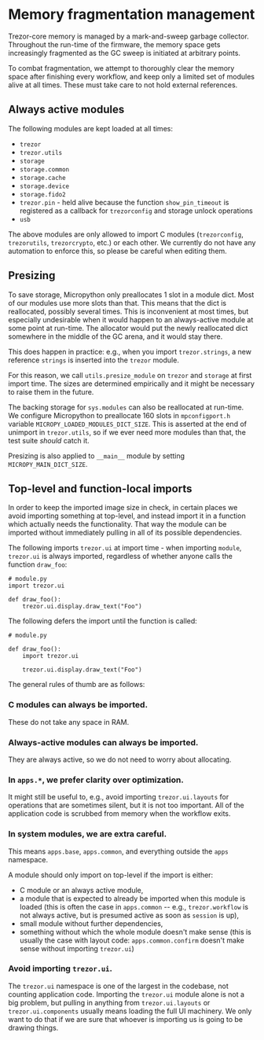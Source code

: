 # Memory fragmentation management

Trezor-core memory is managed by a mark-and-sweep garbage collector. Throughout the
run-time of the firmware, the memory space gets increasingly fragmented as the GC sweep
is initiated at arbitrary points.

To combat fragmentation, we attempt to thoroughly clear the memory space after finishing
every workflow, and keep only a limited set of modules alive at all times. These must
take care to not hold external references.

## Always active modules

The following modules are kept loaded at all times:

* `trezor`
* `trezor.utils`
* `storage`
* `storage.common`
* `storage.cache`
* `storage.device`
* `storage.fido2`
* `trezor.pin` - held alive because the function `show_pin_timeout` is registered as a
  callback for `trezorconfig` and storage unlock operations
* `usb`

The above modules are only allowed to import C modules (`trezorconfig`, `trezorutils`,
`trezorcrypto`, etc.) or each other. We currently do not have any automation to enforce
this, so please be careful when editing them.

## Presizing

To save storage, Micropython only preallocates 1 slot in a module dict. Most of our
modules use more slots than that. This means that the dict is reallocated, possibly
several times. This is inconvenient at most times, but especially undesirable when it
would happen to an always-active module at some point at run-time. The allocator would
put the newly reallocated dict somewhere in the middle of the GC arena, and it would
stay there.

This does happen in practice: e.g., when you import `trezor.strings`, a new reference
`strings` is inserted into the `trezor` module.

For this reason, we call `utils.presize_module` on `trezor` and `storage` at first
import time. The sizes are determined empirically and it might be necessary to raise
them in the future.

The backing storage for `sys.modules` can also be reallocated at run-time. We configure
Micropython to preallocate 160 slots in `mpconfigport.h` variable
`MICROPY_LOADED_MODULES_DICT_SIZE`. This is asserted at the end of unimport in
`trezor.utils`, so if we ever need more modules than that, the test suite _should_ catch
it.

Presizing is also applied to `__main__` module by setting `MICROPY_MAIN_DICT_SIZE`.

## Top-level and function-local imports

In order to keep the imported image size in check, in certain places we avoid importing
something at top-level, and instead import it in a function which actually needs the
functionality. That way the module can be imported without immediately pulling in all of
its possible dependencies.

The following imports `trezor.ui` at import time - when importing `module`, `trezor.ui`
is always imported, regardless of whether anyone calls the function `draw_foo`:
```
# module.py
import trezor.ui

def draw_foo():
    trezor.ui.display.draw_text("Foo")
```

The following defers the import until the function is called:
```
# module.py

def draw_foo():
    import trezor.ui

    trezor.ui.display.draw_text("Foo")
```

The general rules of thumb are as follows:

### C modules can always be imported.

These do not take any space in RAM.

### Always-active modules can always be imported.

They are always active, so we do not need to worry about allocating.

### In `apps.*`, we prefer clarity over optimization.

It might still be useful to, e.g., avoid importing `trezor.ui.layouts` for operations
that are sometimes silent, but it is not too important. All of the application code is
scrubbed from memory when the workflow exits.

### In system modules, we are extra careful.

This means `apps.base`, `apps.common`, and everything outside the `apps` namespace.

A module should only import on top-level if the import is either:
* C module or an always active module,
* a module that is expected to already be imported when this module is loaded
  (this is often the case in `apps.common` -- e.g., `trezor.workflow` is not always active, but is presumed active as soon as `session` is up),
* small module without further dependencies,
* something without which the whole module doesn't make sense (this is usually the case
  with layout code: `apps.common.confirm` doesn't make sense without importing
  `trezor.ui`)

### Avoid importing `trezor.ui`.

The `trezor.ui` namespace is one of the largest in the codebase, not counting
application code. Importing the `trezor.ui` module alone is not a big problem, but
pulling in anything from `trezor.ui.layouts` or `trezor.ui.components` usually means
loading the full UI machinery. We only want to do that if we are sure that whoever is
importing us is going to be drawing things.
